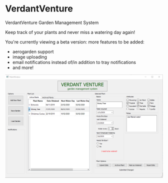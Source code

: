 # VerdantVenture
VerdantVenture Garden Management System

Keep track of your plants and never miss a watering day again! 

You're currently viewing a beta version: more features to be added: 
* aerogarden support
* image uploading
* email notifications instead of/in addition to tray notifications 
* and more! 

![Screenshot](https://github.com/anjaelisabeth/VerdantVenture/blob/master/verdantventurescreenshot1.PNG?raw=true)
